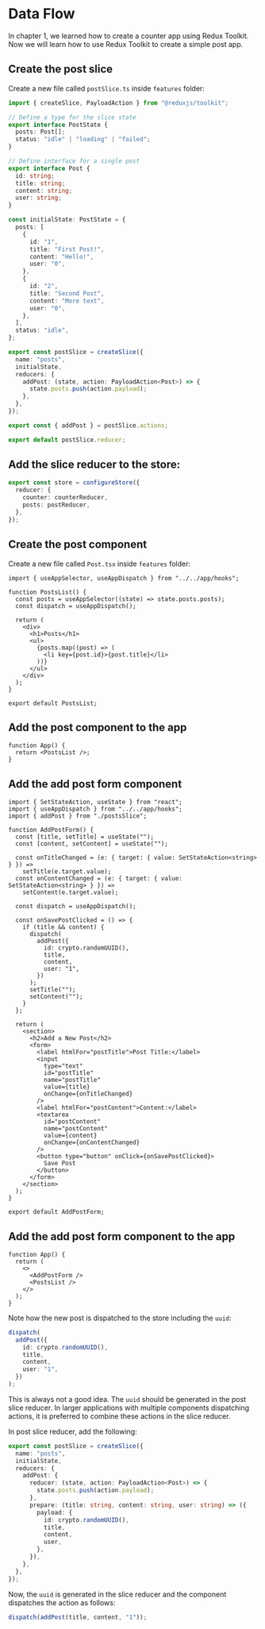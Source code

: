 # Data Flow

In chapter 1, we learned how to create a counter app using Redux Toolkit. Now we will learn how to use Redux Toolkit to create a simple post app.

## Create the post slice

Create a new file called `postSlice.ts` inside `features` folder:

```ts
import { createSlice, PayloadAction } from "@reduxjs/toolkit";

// Define a type for the slice state
export interface PostState {
  posts: Post[];
  status: "idle" | "loading" | "failed";
}

// Define interface for a single post
export interface Post {
  id: string;
  title: string;
  content: string;
  user: string;
}

const initialState: PostState = {
  posts: [
    {
      id: "1",
      title: "First Post!",
      content: "Hello!",
      user: "0",
    },
    {
      id: "2",
      title: "Second Post",
      content: "More text",
      user: "0",
    },
  ],
  status: "idle",
};

export const postSlice = createSlice({
  name: "posts",
  initialState,
  reducers: {
    addPost: (state, action: PayloadAction<Post>) => {
      state.posts.push(action.payload);
    },
  },
});

export const { addPost } = postSlice.actions;

export default postSlice.reducer;
```

## Add the slice reducer to the store:

```ts
export const store = configureStore({
  reducer: {
    counter: counterReducer,
    posts: postReducer,
  },
});
```

## Create the post component

Create a new file called `Post.tsx` inside `features` folder:

```tsx
import { useAppSelector, useAppDispatch } from "../../app/hooks";

function PostsList() {
  const posts = useAppSelector((state) => state.posts.posts);
  const dispatch = useAppDispatch();

  return (
    <div>
      <h1>Posts</h1>
      <ul>
        {posts.map((post) => (
          <li key={post.id}>{post.title}</li>
        ))}
      </ul>
    </div>
  );
}

export default PostsList;
```

## Add the post component to the app

```tsx
function App() {
  return <PostsList />;
}
```

## Add the add post form component

```tsx
import { SetStateAction, useState } from "react";
import { useAppDispatch } from "../../app/hooks";
import { addPost } from "./postsSlice";

function AddPostForm() {
  const [title, setTitle] = useState("");
  const [content, setContent] = useState("");

  const onTitleChanged = (e: { target: { value: SetStateAction<string> } }) =>
    setTitle(e.target.value);
  const onContentChanged = (e: { target: { value: SetStateAction<string> } }) =>
    setContent(e.target.value);

  const dispatch = useAppDispatch();

  const onSavePostClicked = () => {
    if (title && content) {
      dispatch(
        addPost({
          id: crypto.randomUUID(),
          title,
          content,
          user: "1",
        })
      );
      setTitle("");
      setContent("");
    }
  };

  return (
    <section>
      <h2>Add a New Post</h2>
      <form>
        <label htmlFor="postTitle">Post Title:</label>
        <input
          type="text"
          id="postTitle"
          name="postTitle"
          value={title}
          onChange={onTitleChanged}
        />
        <label htmlFor="postContent">Content:</label>
        <textarea
          id="postContent"
          name="postContent"
          value={content}
          onChange={onContentChanged}
        />
        <button type="button" onClick={onSavePostClicked}>
          Save Post
        </button>
      </form>
    </section>
  );
}

export default AddPostForm;
```

## Add the add post form component to the app

```tsx
function App() {
  return (
    <>
      <AddPostForm />
      <PostsList />
    </>
  );
}
```

Note how the new post is dispatched to the store including the `uuid`:

```ts
dispatch(
  addPost({
    id: crypto.randomUUID(),
    title,
    content,
    user: "1",
  })
);
```

This is always not a good idea. The `uuid` should be generated in the post slice reducer. In larger applications with multiple components dispatching actions, it is preferred to combine these actions in the slice reducer.

In post slice reducer, add the following:

```ts
export const postSlice = createSlice({
  name: "posts",
  initialState,
  reducers: {
    addPost: {
      reducer: (state, action: PayloadAction<Post>) => {
        state.posts.push(action.payload);
      },
      prepare: (title: string, content: string, user: string) => ({
        payload: {
          id: crypto.randomUUID(),
          title,
          content,
          user,
        },
      }),
    },
  },
});
```

Now, the `uuid` is generated in the slice reducer and the component dispatches the action as follows:

```ts
dispatch(addPost(title, content, "1"));
```

